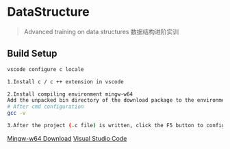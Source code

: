 # DataStructure

> Advanced training on data structures
> 数据结构进阶实训

## Build Setup

``` bash
vscode configure c locale

1.Install c / c ++ extension in vscode

2.Install compiling environment mingw-w64
Add the unpacked bin directory of the download package to the environment variables of the system
# After cmd configuration
gcc -v

3.After the project (.c file) is written, click the F5 button to configure the launch.json and task.json files
```

[Mingw-w64 Download](https://sourceforge.net/projects/mingw-w64/files/)
[Visual Studio Code](https://code.visualstudio.com/Download)

